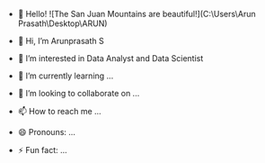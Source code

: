 - 👋 Hello!
  ![The San Juan Mountains are beautiful!](C:\Users\Arun Prasath\Desktop\ARUN)

- 👋 Hi, I’m Arunprasath S
- 👀 I’m interested in Data Analyst and Data Scientist
- 🌱 I’m currently learning ...
- 💞️ I’m looking to collaborate on ...
- 📫 How to reach me ...
- 😄 Pronouns: ...
- ⚡ Fun fact: ...

<!---
arunprasath23072002/arunprasath23072002 is a ✨ special ✨ repository because its `README.md` (this file) appears on your GitHub profile.
You can click the Preview link to take a look at your changes.
--->
